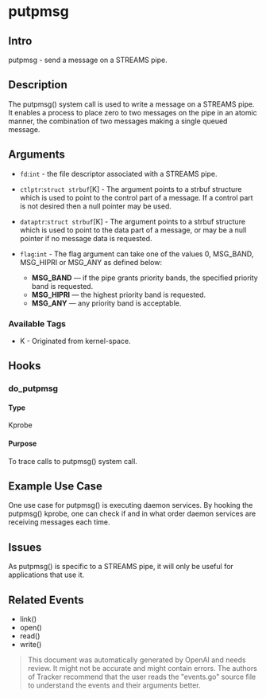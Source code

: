 
# putpmsg

## Intro
putpmsg - send a message on a STREAMS pipe.

## Description
The putpmsg() system call is used to write a message on a STREAMS pipe. It enables a process to place zero to two messages on the pipe in an atomic manner, the combination of two messages making a single queued message.

## Arguments
* `fd`:`int` - the file descriptor associated with a STREAMS pipe.
* `ctlptr`:`struct strbuf`[K] - The argument points to a strbuf structure which is used to point to the control part of a message.  If a control part is not desired then a null pointer may be used.
* `dataptr`:`struct strbuf`[K] - The argument points to a strbuf structure which is used to point to the data part of a message, or may be a null pointer if no message data is requested.
* `flag`:`int` - The flag argument can take one of the values 0, MSG_BAND, MSG_HIPRI or MSG_ANY as defined below:

    * **MSG_BAND** — if the pipe grants priority bands, the specified priority band is requested.
    * **MSG_HIPRI** — the highest priority band is requested.
    * **MSG_ANY** — any priority band is acceptable.

### Available Tags
* K - Originated from kernel-space.

## Hooks
### do_putpmsg
#### Type 
Kprobe
#### Purpose
To trace calls to putpmsg() system call.

## Example Use Case
One use case for putpmsg() is executing daemon services. By hooking the putpmsg() kprobe, one can check if and in what order daemon services are receiving messages each time. 

## Issues
As putpmsg() is specific to a STREAMS pipe, it will only be useful for applications that use it.

## Related Events
* link()
* open()
* read()
* write()

> This document was automatically generated by OpenAI and needs review. It might
> not be accurate and might contain errors. The authors of Tracker recommend that
> the user reads the "events.go" source file to understand the events and their
> arguments better.
